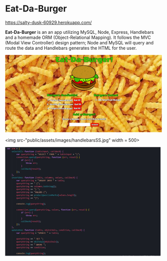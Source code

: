 # Eat-Da-Burger

https://salty-dusk-60929.herokuapp.com/

**Eat-Da-Burger** is an an app utilizing MySQL, Node, Express, Handlebars and a homemade ORM (Object-Relational Mapping).  It follows the MVC (Modal View Controller) design pattern; Node and MySQL will query and route the data and Handlebars generates the HTML for the user. 

<img src="/public/assets/images/screenshot.jpg" width = 800>

<img src-"public/assets/images/handlebarsSS.jpg" width = 500>

<img src="/public/assets/images/ormSS.jpg" width = 500>
